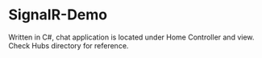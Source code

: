 # SignalR-Demo

Written in C#, chat application is located under Home Controller and view.  Check Hubs directory for reference.
